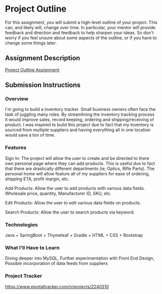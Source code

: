 # Project Outline
For this assignment, you will submit a high-level outline of your project. This can, and likely will, change over time. In particular, your mentor will provide feedback and direction and feedback to help sharpen your ideas. So don't worry if you feel unsure about some aspects of the outline, or if you have to change some things later.

## Assignment Description
[Project Outline Assignment](https://education.launchcode.org/liftoff/assignments/project-outline/)

## Submission Instructions

### Overview
I'm going to build a inventory tracker. Small business owners often face the task of juggling many roles. By streamlining the inventory tracking process it would improve sales, record keeping, ordering and shipping/receiving of product. I was inspired to build this project due to fact that my inventory is sourced from multiple suppliers and having everything all in one location would save a ton of time.

### Features
Sign In: The project will allow the user to create and be directed to there own personal page where they can add products. This is useful due to fact that there are drastically different departments (ie; Optics, Rifle Parts). The personal home will allow feature all of my suppliers for ease of ordering, shipping ETA, profit margin, etc.

Add Products: Allow the user to add products with various data fields. Wholesale price, quantity, Manufacturer ID, SKU, etc.

Edit Products: Allow the user to edit various data fields on products.

Search Products: Allow the user to search products via keyword.

### Technologies
Java + SpringBoot + Thymeleaf + Gradle + HTML + CSS + Bootstrap

### What I'll Have to Learn
Diving deeper into MySQL, Further experimentation with Front End Design, Possible incorporation of data feeds from suppliers

### Project Tracker
https://www.pivotaltracker.com/n/projects/2240310
